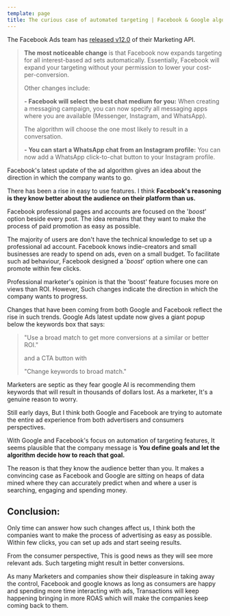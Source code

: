 ```yaml
---
template: page
title: The curious case of automated targeting | Facebook & Google algorithm update
---
```

The Facebook Ads team has [released v12.0](https://developers.facebook.com/blog/post/2021/09/14/introducing-facebook-graph-api-v12-marketing-api-v12/) of their Marketing API.

> **The most noticeable change** is that Facebook now expands targeting for all interest-based ad sets automatically. Essentially, Facebook will expand your targeting without your permission to lower your cost-per-conversion. 
>
> Other changes include:
>
> **- Facebook will select the best chat medium for you:** When creating a messaging campaign, you can now specify all messaging apps where you are available (Messenger, Instagram, and WhatsApp).
>
> The algorithm will choose the one most likely to result in a conversation. 
>
> **- You can start a WhatsApp chat from an Instagram profile:** You can now add a WhatsApp click-to-chat button to your Instagram profile. 

Facebook's latest update of the ad algorithm gives an idea about the direction in which the company wants to go. 

There has been a rise in easy to use features. I think **Facebook's reasoning is they know better about the audience on their platform than us.**

Facebook professional pages and accounts are focused on the '*boost*' option beside every post. The idea remains that they want to make the process of paid promotion as easy as possible. 

The majority of users are don't have the technical knowledge to set up a professional ad account. Facebook knows indie-creators and small businesses are ready to spend on ads, even on a small budget. To facilitate such ad behaviour, Facebook designed a '*boost*' option where one can promote within few clicks.

Professional marketer's opinion is that the 'boost' feature focuses more on views than ROI. However, Such changes indicate the direction in which the company wants to progress.

Changes that have been coming from both Google and Facebook reflect the rise in such trends. Google Ads latest update now gives a giant popup below the keywords box that says:

> "Use a broad match to get more conversions at a similar or better ROI." 
>
> and a CTA button with 
>
> "Change keywords to broad match."

Marketers are septic as they fear google AI is recommending them keywords that will result in thousands of dollars lost. As a marketer, It's a genuine reason to worry.

Still early days, But I think both Google and Facebook are trying to automate the entire ad experience from both advertisers and consumers perspectives.

With Google and Facebook's focus on automation of targeting features, It seems plausible that the company message is **You define goals and let the algorithm decide how to reach that goal.**

The reason is that they know the audience better than you. It makes a convincing case as Facebook and Google are sitting on heaps of data mined where they can accurately predict when and where a user is searching, engaging and spending money.



## **Conclusion:**

Only time can answer how such changes affect us, I think both the companies want to make the process of advertising as easy as possible. Within few clicks, you can set up ads and start seeing results.

From the consumer perspective, This is good news as they will see more relevant ads. Such targeting might result in better conversions.

As many Marketers and companies show their displeasure in taking away the control, Facebook and google knows as long as consumers are happy and spending more time interacting with ads, Transactions will keep happening bringing in more ROAS which will make the companies keep coming back to them.